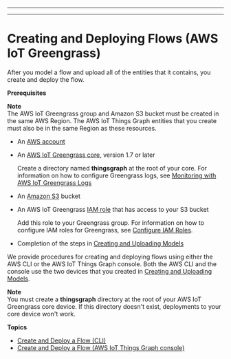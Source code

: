 --------

--------

# Creating and Deploying Flows \(AWS IoT Greengrass\)<a name="iot-tg-workflows-gs"></a>

After you model a flow and upload all of the entities that it contains, you create and deploy the flow\. 

**Prerequisites**

**Note**  
The AWS IoT Greengrass group and Amazon S3 bucket must be created in the same AWS Region\. The AWS IoT Things Graph entities that you create must also be in the same Region as these resources\.
+ An [AWS account](http://aws.amazon.com)
+ An [AWS IoT Greengrass core,](https://docs.aws.amazon.com/greengrass/latest/developerguide/module1.html) version 1\.7 or later

  Create a directory named **thingsgraph** at the root of your core\. For information on how to configure Greengrass logs, see [Monitoring with AWS IoT Greengrass Logs](https://docs.aws.amazon.com/greengrass/latest/developerguide/greengrass-logs-overview.html)
+ An [Amazon S3](https://docs.aws.amazon.com/AmazonS3/latest/user-guide/create-bucket.html) bucket
+ An AWS IoT Greengrass [IAM role](https://docs.aws.amazon.com/IAM/latest/UserGuide/id_roles.html) that has access to your S3 bucket

  Add this role to your Greengrass group\. For information on how to configure IAM roles for Greengrass, see [Configure IAM Roles](https://docs.aws.amazon.com/greengrass/latest/developerguide/config-iam-roles.html)\.
+ Completion of the steps in [Creating and Uploading Models](iot-tg-models-gs.html)

We provide procedures for creating and deploying flows using either the AWS CLI or the AWS IoT Things Graph console\. Both the AWS CLI and the console use the two devices that you created in [Creating and Uploading Models](iot-tg-models-gs.html)\.

**Note**  
You must create a **thingsgraph** directory at the root of your AWS IoT Greengrass core device\. If this directory doesn't exist, deployments to your core device won't work\.

**Topics**
+ [Create and Deploy a Flow \(CLI\)](iot-tg-workflows-cli.md)
+ [Create and Deploy a Flow \(AWS IoT Things Graph console\)](iot-tg-workflows-console.md)